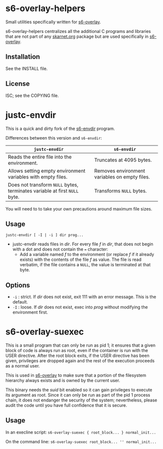 # s6-overlay-helpers

Small utilities specifically written for
[s6-overlay](https://github.com/just-containers/s6-overlay).

s6-overlay-helpers centralizes all the additional C programs
and libraries that are not part of any [skarnet.org](https://skarnet.org/software/)
package but are used specifically in [s6-overlay](https://github.com/just-containers/s6-overlay).

## Installation

See the INSTALL file.

## License

ISC; see the COPYING file.


# justc-envdir

This is a quick and dirty fork of the [s6-envdir](https://skarnet.org/software/s6/s6-envdir.html) program.

Differences between this version and `s6-envdir`:

| `justc-envdir` | `s6-envdir` |
|----------------|-------------|
| Reads the entire file into the environment. | Truncates at 4095 bytes. |
| Allows setting empty environment variables with empty files. | Removes environment variables on empty files. |
| Does not transform `NULL` bytes, terminates variable at first `NULL` byte. | Transforms `NULL` bytes. |

You will need to to take your own precautions around maximum file sizes.

## Usage

`justc-envdir [ -I | -i ] dir prog...`

* justc-envdir reads files in *dir*. For every file *f* in *dir*, that does not begin with a dot and does not contain the `=` character:
    * Add a variable named *f* to the environment (or replace *f* if it already exists) with the contents of the file *f* as value. The file is read verbatim, if the file contains a `NULL`, the value is terminated at that byte.

## Options

* `-i` : strict. If *dir* does not exist, exit 111 with an error message. This is the default.
* `-I` : loose. If *dir* does not exist, exec into *prog* without modifying the environment first.


# s6-overlay-suexec

This is a small program that can only be run as pid 1; it ensures that
a given block of code is always run as root, even if the container is run
with the USER directive. After the root block exits, if the USER directive
has been given, privileges are dropped again and the rest of the execution
proceeds as a normal user.

This is used in [s6-overlay](https://github.com/just-containers/s6-overlay)
to make sure that a portion of the filesystem hierarchy always exists and
is owned by the current user.

This binary needs the _suid_ bit enabled so it can gain privileges to
execute its argument as root. Since it can only be run as part of the pid 1
process chain, it does not endanger the security of the system; nevertheless,
please audit the code until you have full confidence that it is secure.

## Usage

In an execline script: `s6-overlay-suexec { root_block... } normal_init...`

On the command line: `s6-overlay-suexec root_block... '' normal_init...`
